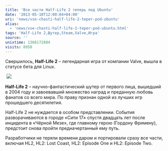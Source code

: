 ```yaml
---
title: 'Все части Half-Life 2 теперь под Ubuntu'
date: '2013-05-10T12:00:04+04:00'
uri: 'news/vse-chasti-half-life-2-teper-pod-ubuntu'
alias: 
  - 'news/vse-chasti-half-life-2-teper-pod-ubuntu.html'
tags: 'Half-Life 2,Шутер,Steam,Valve,Игра'
source: ''
unixtime: 1368172804
visits: 8950
---
```

Свершилось, **Half-Life 2** – легендарная игра от компании Valve, вышла в статусе бета для Linux.

 [![](img/2013/05/10/12-00/7025415565.jpg)](img/2013/05/10/12-00/7025415565.jpg)

**Half-Life 2** – научно-фантастический шутер от первого лица, вышедший в 2004 году и завоевавший множество наград и преданную любовь фанатов со всего мира. По праву признан одной из лучших игр прошедшего десятилетия.

Half-Life 2 не нуждается в особом представлении. События разворачиваются в городе «Сити 17» спустя двадцать лет после инцидента в «Чёрной Мезе», где главному герою (Гордону Фримену), предстоит снова пройти предначертанный ему путь.

Разработчики не теряли времени даром и портировали сразу все части, включая HL2, HL2: Lost Coast, HL2: Episode One и HL2: Episode Two.
